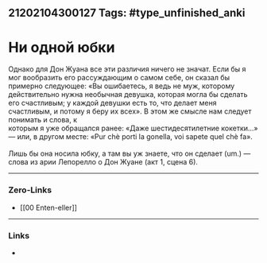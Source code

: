 21202104300127
Tags: #type_unfinished_anki 
---
# Ни одной юбки

Однако для Дон Жуана все эти различия ничего не значат. Если бы я мог вообразить его рассуждающим о самом себе, он сказал бы примерно следующее: «Вы ошибаетесь, я ведь не муж, которому действительно нужна необычная девушка, которая могла бы сделать его счастливым; у каждой девушки есть то, что делает меня счастливым, и потому я беру их всех». В этом же смысле нам следует понимать и слова, к  <br>которым я уже обращался ранее: «Даже шестидесятилетние кокетки...» — или, в другом месте: «Pur chè porti la gonella, voi sapete quel chè fa». <br><br>Лишь бы она носила юбку, а там вы уж знаете, что он сделает (um.) — слова из арии Лепорелло о Дон Жуане (акт 1, сцена 6). 

---
### Zero-Links
- [[00 Enten-eller]]
---
### Links
-